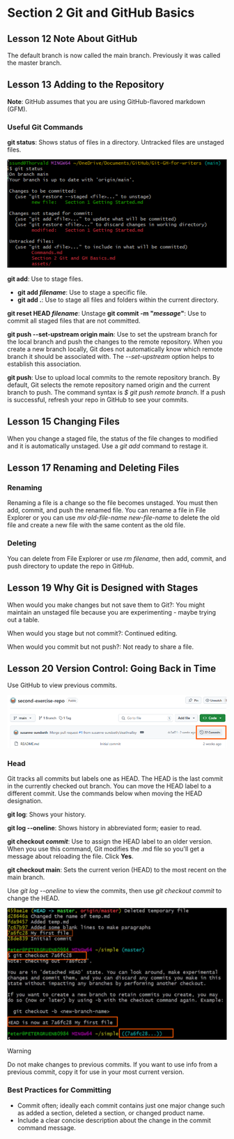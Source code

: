 # Section 2 Git and GitHub Basics

## Lesson 12 Note About GitHub  
The default branch is now called the main branch. Previously it was called the master branch.

## Lesson 13 Adding to the Repository

**Note**: GitHub assumes that you are using GitHub-flavored markdown (GFM).

### Useful Git Commands

**git status**: Shows status of files in a directory. Untracked files are unstaged files.

![Screenshot of git status command return information](./assets/git_status_return_example.png)

**git add**: Use to stage files.
* **git add _filename_**: Use to stage a specific file.
* **git add .**: Use to stage all files and folders within the current directory.

**git reset HEAD _filename_**: Unstage
**git commit -m "_message_"**: Use to commit all staged files that are not committed. 

**git push --set-upstream origin main**: Use to set the upstream branch for the local branch and push the changes to the remote repository. When you create a new branch locally, Git does not automatically know which remote branch it should be associated with. The _--set-upstream_ option helps to establish this association.

**git push**: Use to upload local commits to the remote repository branch. By default, Git selects the remote repository named origin and the current branch to push. The command syntax is _$ git push remote branch_. If a push is successful, refresh your repo in GitHub to see your commits. 

## Lesson 15 Changing Files

When you change a staged file, the status of the file changes to modified and it is automatically unstaged. Use a _git add_ command to restage it.

## Lesson 17 Renaming and Deleting Files

### Renaming
Renaming a file is a change so the file becomes unstaged. You must then add, commit, and push the renamed file. You can rename a file in File Explorer or you can use _mv old-file-name new-file-name_ to delete the old file and create a new file with the same content as the old file.

### Deleting

You can delete from File Explorer or use _rm filename_, then add, commit, and push directory to update the repo in GitHub.

## Lesson 19 Why Git is Designed with Stages

When would you make changes but not save them to Git?: You might maintain an unstaged file because you are experimenting - maybe trying out a table.

When would you stage but not commit?: Continued editing.

When would you commit but not push?: Not ready to share a file.

## Lesson 20 Version Control: Going Back in Time

Use GitHub to view previous commits. 

![Screenshot of commits button in Github](./assets/access_commits_in_gh.png)

### Head
Git tracks all commits but labels one as HEAD. The HEAD is the last commit in the currently checked out branch. You can move the HEAD label to a different commit. Use the commands below when moving the HEAD designation.

**git log**: Shows your history.

**git log --oneline**: Shows history in abbreviated form; easier to read.

**git checkout _commit_**: Use to assign the HEAD label to an older version. When you use this command, Git modifies the .md file so you'll get a message about reloading the file. Click **Yes**.

**git checkout main**: Sets the current verion (HEAD) to the most recent on the main branch.

Use _git log --oneline_ to view the commits, then use _git checkout commit_ to change the HEAD.

![Screenshot of commands to change HEAD](./assets/change_head_example.png)

> [!WARNING]
> Do not make changes to previous commits. If you want to use info from a previous commit, copy it for use in your most current version.

### Best Practices for Committing
* Commit often; ideally each commit contains just one major change such as added a section, deleted a section, or changed product name.
* Include a clear concise description about the change in the commit command message.










